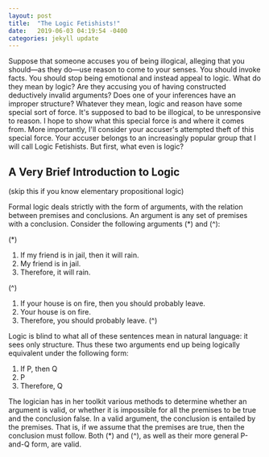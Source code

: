 ```yaml
---
layout: post
title:  "The Logic Fetishists!"
date:   2019-06-03 04:19:54 -0400
categories: jekyll update
---
```



Suppose that someone accuses you of being illogical, alleging that you should—as they do—use reason to come to your senses. You should invoke facts. You should stop being emotional and instead appeal to logic. What do they mean by logic? Are they accusing you of having constructed deductively invalid arguments? Does one of your inferences have an improper structure? Whatever they mean, logic and reason have some special sort of force. It's supposed to bad to be illogical, to be unresponsive to reason. I hope to show what this special force is and where it comes from. More importantly, I'll consider your accuser's attempted theft of this special force. Your accuser belongs to an increasingly popular group that I will call Logic Fetishists. But first, what even is logic?

## A Very Brief Introduction to Logic

(skip this if you know elementary propositional logic)

Formal logic deals strictly with the form of arguments, with the relation between premises and conclusions. An argument is any set of premises with a conclusion. Consider the following arguments (*) and (^):

(*)
1. If my friend is in jail, then it will rain.
2. My friend is in jail.
3. Therefore, it will rain.


(^)
1. If your house is on fire, then you should probably leave.
2. Your house is on fire.
3. Therefore, you should probably leave. (^)

Logic is blind to what all of these sentences mean in natural language: it sees only structure. Thus these two arguments end up being logically equivalent under the following form: 

1. If P, then Q
2. P
3. Therefore, Q

The logician has in her toolkit various methods to determine whether an argument is valid, or whether it is impossible for all the premises to be true and the conclusion false. In a valid argument, the conclusion is entailed by the premises. That is, if we assume that the premises are true, then the conclusion must follow. Both (*) and (^), as well as their more general P-and-Q form, are valid. 


